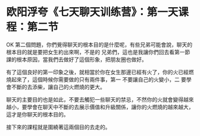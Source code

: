 # 欧阳浮夸《七天聊天训练营》：第一天课程：第二节

OK 第二個問題，你們覺得聊天的根本目的是什麼呢，有些兄弟可能會說，聊天的根本目的就是要把女生約出來啊，不是的 兄弟們，這也是我讓你們回去看第一節課的根本原因，當我們去做好了這個形象，把朋友圈也做好。

有了這個良好的第一印象之後，就相當於你在女生那邊已經有火了，你的火已經燃燒起來了，這個時候你需要做的只有兩件事，第一 不要讓自己的火變小，二 要學會不斷的去添柴，讓自己的火燃燒的更大。

聊天的主要目的也是如此，不要去觸犯一些聊天的禁忌，不然你的火就會變得越來越小，要學會在聊天中不斷的去展示價值和升級關係，讓你的火燃燒的越來越大，這才是你聊天的根本目的。

接下來的課程就是圍繞著這兩個目的去走的。